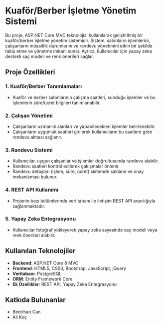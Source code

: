 # Kuaför/Berber İşletme Yönetim Sistemi

Bu proje, ASP.NET Core MVC teknolojisi kullanılarak geliştirilmiş bir kuaför/berber işletme yönetim sistemidir. Sistem, salonların işlemlerini, çalışanların müsaitlik durumlarını ve randevu yönetimini etkin bir şekilde takip etme ve yönetme imkanı sunar. Ayrıca, kullanıcılar için yapay zeka destekli saç modeli ve renk önerileri sağlar.

## Proje Özellikleri

### 1. Kuaför/Berber Tanımlamaları
- Kuaför ve berber salonlarının çalışma saatleri, sunduğu işlemler ve bu işlemlerin süre/ücret bilgileri tanımlanabilir.

### 2. Çalışan Yönetimi
- Çalışanların uzmanlık alanları ve yapabilecekleri işlemler belirlenebilir.
- Çalışanların uygunluk saatleri girilerek kullanıcıların bu saatlere göre randevu alması sağlanır.

### 3. Randevu Sistemi
- Kullanıcılar, uygun çalışanlar ve işlemler doğrultusunda randevu alabilir.
- Randevu saatleri kontrol edilerek çakışmalar önlenir.
- Randevu detayları (işlem, süre, ücret) sistemde saklanır ve onay mekanizması bulunur.

### 4. REST API Kullanımı
- Projenin bazı bölümlerinde veri tabanı ile iletişim REST API aracılığıyla sağlanmaktadır.

### 5. Yapay Zeka Entegrasyonu
- Kullanıcılar fotoğraf yükleyerek yapay zeka sayesinde saç modeli veya renk önerileri alabilir.

## Kullanılan Teknolojiler
- **Backend**: ASP.NET Core 8 MVC
- **Frontend**: HTML5, CSS3, Bootstrap, JavaScript, jQuery
- **Veritabanı**: PostgreSQL
- **ORM**: Entity Framework Core
- **Ek Özellikler**: REST API, Yapay Zeka Entegrasyonu

## Katkıda Bulunanlar
- Bedirhan Can
- Ali Koç
